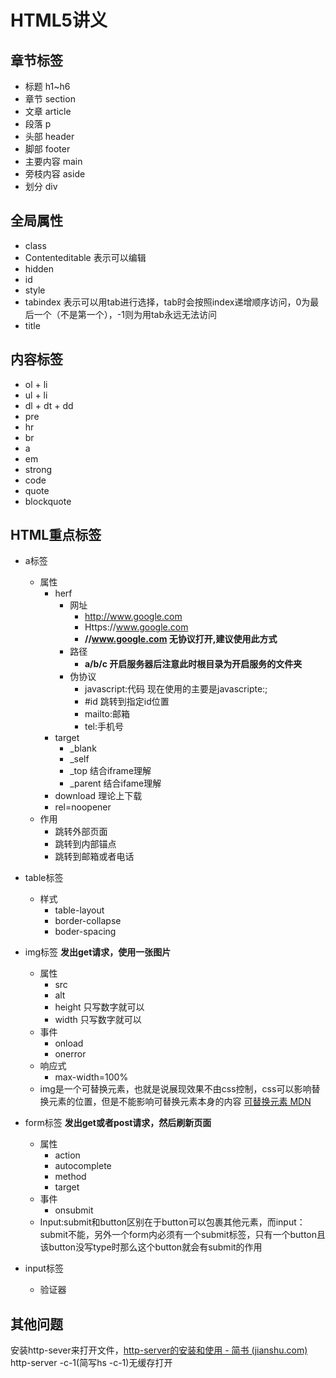 # HTML5讲义

## 章节标签

* 标题 h1~h6
* 章节 section
* 文章 article
* 段落 p
* 头部 header
* 脚部 footer
* 主要内容 main
* 旁枝内容 aside
* 划分 div

## 全局属性

* class
* Contenteditable 表示可以编辑
* hidden
* id
* style
* tabindex 表示可以用tab进行选择，tab时会按照index递增顺序访问，0为最后一个（不是第一个），-1则为用tab永远无法访问
* title

## 内容标签

* ol + li
* ul + li
* dl + dt + dd
* pre
* hr
* br
* a
* em
* strong
* code
* quote
* blockquote

## HTML重点标签

* a标签
  * 属性
    * herf
      * 网址
        * http://www.google.com
        * Https://www.google.com
        * **//www.google.com 无协议打开,建议使用此方式**
      * 路径
        * **a/b/c 开启服务器后注意此时根目录为开启服务的文件夹**
      * 伪协议
        * javascript:代码  现在使用的主要是javascripte:;
        * #id 跳转到指定id位置
        * mailto:邮箱
        * tel:手机号
    * target 
      * _blank
      * _self
      * _top 结合iframe理解
      * _parent 结合ifame理解
    * download 理论上下载
    * rel=noopener
  * 作用
    * 跳转外部页面
    * 跳转到内部锚点
    * 跳转到邮箱或者电话
* table标签
  * 样式
    * table-layout
    * border-collapse
    * boder-spacing
* img标签 **发出get请求，使用一张图片**
  * 属性
    * src
    * alt
    * height 只写数字就可以
    * width 只写数字就可以
  * 事件
    * onload
    * onerror
  * 响应式
    * max-width=100%
  * img是一个可替换元素，也就是说展现效果不由css控制，css可以影响替换元素的位置，但是不能影响可替换元素本身的内容 [可替换元素 MDN](https://developer.mozilla.org/zh-CN/docs/Web/CSS/Replaced_element)

* form标签 **发出get或者post请求，然后刷新页面**
  * 属性
    * action
    * autocomplete 
    * method
    * target
  * 事件
    * onsubmit
  * Input:submit和button区别在于button可以包裹其他元素，而input：submit不能，另外一个form内必须有一个submit标签，只有一个button且该button没写type时那么这个button就会有submit的作用
* input标签
  * 验证器

## 其他问题

安装http-sever来打开文件，[http-server的安装和使用 - 简书 (jianshu.com)](https://www.jianshu.com/p/b9f043a2ba94) http-server -c-1(简写hs -c-1)无缓存打开
